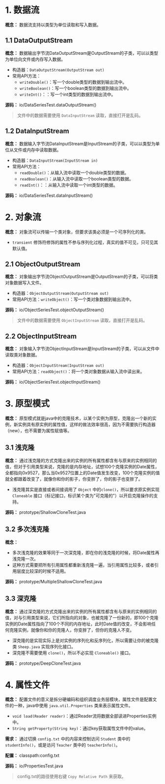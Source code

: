# 1. 数据流

**概念：** 数据流支持以类型为单位读取和写入数据。

## 1.1 DataOutputStream

**概念：** 数据输出字节流DataOutputStream是OutputStream的子类，可以以类型为单位向文件或内存写入数据。
- 构造器：`DataOutputStream(OutputStream out)`
- 常用API方法：
    - `writeDouble()`：写一个double类型的数据到输出流中。
    - `writeBoolean()`：写一个boolean类型的数据到输出流中。
    - `writeInt()`：：写一个int类型的数据到输出流中。

**源码：** io/DataSeriesTest.dataOutputStream()

> 文件中的数据需要使用 `DataInputStream` 读取，直接打开是乱码。

## 1.2 DataInputStream

**概念：** 数据输入字节流DataInputStream是InputStream的子类，可以以类型为单位从文件或内存中读取数据。
- 构造器：`DataInputStream(InputStream in)`
- 常用API方法：
    - `readDouble()`：从输入流中读取一个double类型的数据。
    - `readBoolean()`：从输入流中读取一个boolean类型的数据。
    - `readInt()`：：从输入流中读取一个int类型的数据。

**源码：** io/DataSeriesTest.dataInputStream()

# 2. 对象流

**概念：** 对象流可以传输一个类对象，但要求该类必须是一个可序列化的类。
- `transient` 修饰符修饰的属性不参与序列化过程，真实的值不可见，只可见其默认值。

## 2.1 ObjectOutputStream

**概念：** 对象输出字节流ObjectOutputStream是OutputStream的子类，可以将类对象数据写入文件。
- 构造器：`ObjectOutputStream(OutputStream out)`
- 常用API方法：`writeObject()`：写一个类对象数据到输出流中。

**源码：** io/ObjectSeriesTest.objectOutputStream()

> 文件中的数据需要使用 `ObjectInputStream` 读取，直接打开是乱码。

## 2.2 ObjectInputStream

**概念：** 对象输入字节流ObjectInputStream是InputStream的子类，可以从文件中读取类对象数据。
- 构造器：`ObjectInputStream(InputStream out)`
- 常用API方法：`readObject()`：将一个类对象数据从输入流中读出来。

**源码：** io/ObjectSeriesTest.objectInputStream()

# 3. 原型模式

**概念：** 原型模式就是java中的克隆技术，以某个实例为原型，克隆出一个新的实例，新实例具有原实例的属性值，这样的做法效率很高，因为不需要执行构造器（new），也不需要为属性赋值等。

## 3.1 浅克隆

**概念：** 通过浅克隆的方式克隆出来的实例的所有属性都含有与原来的实例相同的值，但对于引用类型来说，克隆的是内存地址，试想100个克隆实例的Date属性，全都指向0x9527，那么当0x9527位置上的Date值发生改变，100个克隆实例的值就全都跟着改变了，就像你和你的影子，你变胖了，你的影子也变胖了。
- 浅克隆其实是直接或者间接调用了 `Object` 中的`clone()`，所以要求原实例实现 `Cloneable` 接口（标记接口，标识某个类为"可克隆的"）以开启克隆操作的支持。

**源码：** prototype/ShallowCloneTest.java

## 3.2 多次浅克隆

**概念：** 
- 多次浅克隆的效果等同于一次深克隆，即在你的浅克隆的时候，将Date属性再浅克隆一次。
- 这种方式需要把所有引用属性都重新浅克隆一遍，当引用属性比较多，或者引用层度比较深的时候不适用。

**源码：** prototype/MultipleShallowCloneTest.java

## 3.3 深克隆

**概念：** 通过深克隆的方式克隆出来的实例的所有属性都含有与原来的实例相同的值，对与引用类型来说，它们所指向的对象，也被克隆了一份新的，即100个克隆实例的Date属性指向了100个不同的内存地址，此时Date值的改变，不会影响任何克隆实例，就像你和你的克隆人，你变胖了，但你的克隆人不变。
- 深克隆的是实现实际上是对实例的序列化和反序列化，所以需要让你的被克隆类 `Sheep.java` 实现序列化接口。
- 深克隆不需要使用 `clone()`，所以不必实现 `Cloneable()` 接口。

**源码：** prototype/DeepCloneTest.java

# 4. 属性文件

**概念：** 配置文件的意义是拆分硬编码和组织调度业务层模块，属性文件是配置文件的一种，java中使用 `java.util.Properties` 类来表示属性文件。
- `void load(Reader reader)`：通过Reader流将数据全部读进Properties实例中。
- `String getProperty(String key)`：通过key获取属性文件中的value。

**需求：** 通过切换 `config.txt` 中的内容来控制访问 `Student` 类中的 `studentInfo()`，或是访问 `Teacher` 类中的 `teacherInfo()`。

**配置：** classpath:config.txt

**源码：** io/PropertiesTest.java

> config.txt的路径使用右键 `Copy Relative Path` 来获取。



